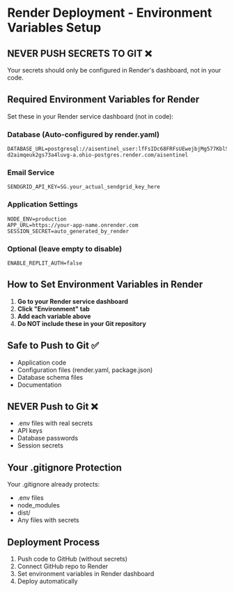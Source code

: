 # Render Deployment - Environment Variables Setup

## NEVER PUSH SECRETS TO GIT ❌
Your secrets should only be configured in Render's dashboard, not in your code.

## Required Environment Variables for Render

Set these in your Render service dashboard (not in code):

### Database (Auto-configured by render.yaml)
```
DATABASE_URL=postgresql://aisentinel_user:lfFsIDc68FRFsUEwejbjMg577KblSSHV@dpg-d2aimqeuk2gs73a4luvg-a.ohio-postgres.render.com/aisentinel
```

### Email Service
```
SENDGRID_API_KEY=SG.your_actual_sendgrid_key_here
```

### Application Settings
```
NODE_ENV=production
APP_URL=https://your-app-name.onrender.com
SESSION_SECRET=auto_generated_by_render
```

### Optional (leave empty to disable)
```
ENABLE_REPLIT_AUTH=false
```

## How to Set Environment Variables in Render

1. **Go to your Render service dashboard**
2. **Click "Environment" tab**
3. **Add each variable above**
4. **Do NOT include these in your Git repository**

## Safe to Push to Git ✅
- Application code
- Configuration files (render.yaml, package.json)
- Database schema files
- Documentation

## NEVER Push to Git ❌
- .env files with real secrets
- API keys
- Database passwords
- Session secrets

## Your .gitignore Protection
Your .gitignore already protects:
- .env files
- node_modules
- dist/
- Any files with secrets

## Deployment Process
1. Push code to GitHub (without secrets)
2. Connect GitHub repo to Render
3. Set environment variables in Render dashboard
4. Deploy automatically